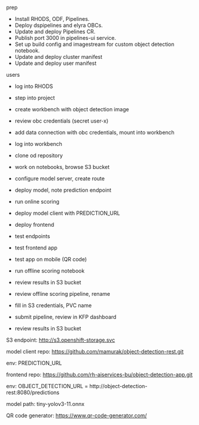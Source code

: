 prep
- Install RHODS, ODF, Pipelines.
- Deploy dspipelines and elyra OBCs.
- Update and deploy Pipelines CR.
- Publish port 3000 in pipelines-ui service.
- Set up build config and imagestream for custom object detection notebook.
- Update and deploy cluster manifest
- Update and deploy user manifest

users
- log into RHODS
- step into project
- create workbench with object detection image
- review obc credentials (secret user-x)
- add data connection with obc credentials, mount into workbench
- log into workbench
- clone od repository
- work on notebooks, browse S3 bucket

- configure model server, create route
- deploy model, note prediction endpoint
- run online scoring

- deploy model client with PREDICTION_URL
- deploy frontend
- test endpoints
- test frontend app
- test app on mobile (QR code)

- run offline scoring notebook
- review results in S3 bucket
- review offline scoring pipeline, rename
- fill in S3 credentials, PVC name
- submit pipeline, review in KFP dashboard
- review results in S3 bucket


S3 endpoint:
http://s3.openshift-storage.svc

model client repo:
https://github.com/mamurak/object-detection-rest.git

env:
PREDICTION_URL

frontend repo:
https://github.com/rh-aiservices-bu/object-detection-app.git

env:
OBJECT_DETECTION_URL = http://object-detection-rest:8080/predictions

model path:
tiny-yolov3-11.onnx

QR code generator:
https://www.qr-code-generator.com/